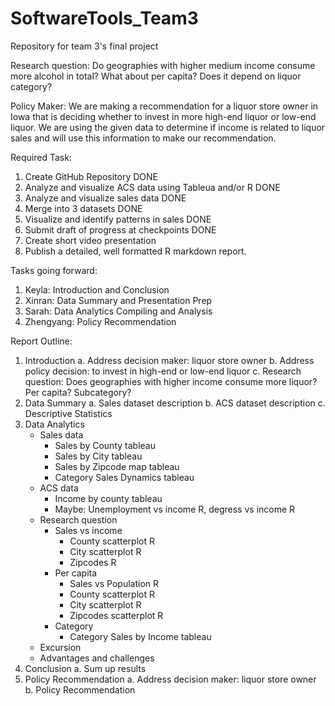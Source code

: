 # SoftwareTools_Team3
Repository for team 3's final project

Research question: Do geographies with higher medium income consume more alcohol in total? What about per capita? Does it depend on liquor category?

Policy Maker: We are making a recommendation for a liquor store owner in Iowa that is deciding whether to invest in more high-end liquor or low-end liquor. We are using the given data to determine if income is related to liquor sales and will use this information to make our recommendation. 

Required Task:
 1. Create GitHub Repository DONE
 2. Analyze and visualize ACS data using Tableua and/or R DONE
 3. Analyze and visualize sales data DONE
 4. Merge into 3 datasets DONE
 5. Visualize and identify patterns in sales DONE
 6. Submit draft of progress at checkpoints DONE
 7. Create short video presentation
 8. Publish a detailed, well formatted R markdown report.
 
 Tasks going forward:
 1. Keyla: Introduction and Conclusion
 2. Xinran: Data Summary and Presentation Prep
 3. Sarah: Data Analytics Compiling and Analysis
 4. Zhengyang: Policy Recommendation

Report Outline:
1. Introduction
   a. Address decision maker: liquor store owner
   b. Address policy decision: to invest in high-end or low-end liquor
   c. Research question: Does geographies with higher income consume more liquor? Per capita? Subcategory?
2. Data Summary
   a. Sales dataset description
   b. ACS dataset description
   c. Descriptive Statistics
3. Data Analytics
   + Sales data
      - Sales by County tableau 
      - Sales by City tableau
      - Sales by Zipcode map tableau
      - Category Sales Dynamics tableau
   + ACS data
      - Income by county tableau
      - Maybe: Unemployment vs income R, degress vs income R
   + Research question
      - Sales vs income
        + County scatterplot R
        + City scatterplot R
        + Zipcodes R
      - Per capita
        + Sales vs Population R
        + County scatterplot R
        + City scatterplot R
        + Zipcodes scatterplot R
      - Category
        + Category Sales by Income tableau
   + Excursion
   + Advantages and challenges
4. Conclusion
   a. Sum up results
5. Policy Recommendation
   a. Address decision maker: liquor store owner
   b. Policy Recommendation
